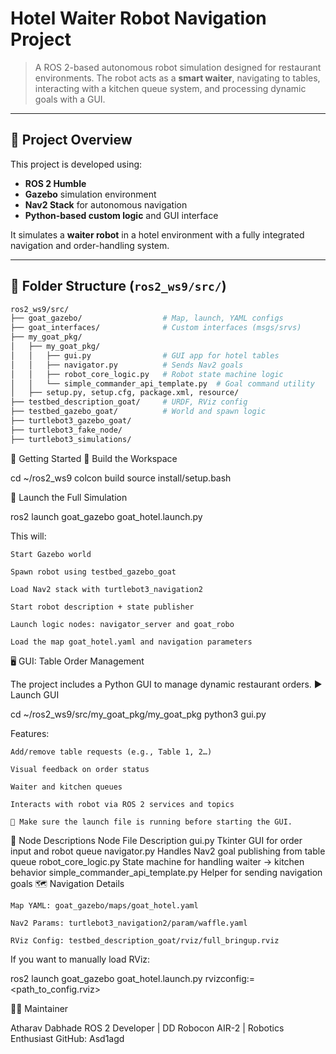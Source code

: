 # Hotel Waiter Robot Navigation Project

> A ROS 2-based autonomous robot simulation designed for restaurant environments. The robot acts as a **smart waiter**, navigating to tables, interacting with a kitchen queue system, and processing dynamic goals with a GUI.

---

## 📁 Project Overview

This project is developed using:
- **ROS 2 Humble**
- **Gazebo** simulation environment
- **Nav2 Stack** for autonomous navigation
- **Python-based custom logic** and GUI interface

It simulates a **waiter robot** in a hotel environment with a fully integrated navigation and order-handling system.

---

## 🧾 Folder Structure (`ros2_ws9/src/`)

```bash
ros2_ws9/src/
├── goat_gazebo/                  # Map, launch, YAML configs
├── goat_interfaces/              # Custom interfaces (msgs/srvs)
├── my_goat_pkg/
│   ├── my_goat_pkg/
│   │   ├── gui.py                # GUI app for hotel tables
│   │   ├── navigator.py          # Sends Nav2 goals
│   │   ├── robot_core_logic.py   # Robot state machine logic
│   │   └── simple_commander_api_template.py  # Goal command utility
│   ├── setup.py, setup.cfg, package.xml, resource/
├── testbed_description_goat/     # URDF, RViz config
├── testbed_gazebo_goat/          # World and spawn logic
├── turtlebot3_gazebo_goat/
├── turtlebot3_fake_node/
├── turtlebot3_simulations/
```

🚀 Getting Started
🔧 Build the Workspace

cd ~/ros2_ws9
colcon build
source install/setup.bash

🧭 Launch the Full Simulation

ros2 launch goat_gazebo goat_hotel.launch.py

This will:

    Start Gazebo world

    Spawn robot using testbed_gazebo_goat

    Load Nav2 stack with turtlebot3_navigation2

    Start robot description + state publisher

    Launch logic nodes: navigator_server and goat_robo

    Load the map goat_hotel.yaml and navigation parameters

🖥️ GUI: Table Order Management

The project includes a Python GUI to manage dynamic restaurant orders.
▶️ Launch GUI

cd ~/ros2_ws9/src/my_goat_pkg/my_goat_pkg
python3 gui.py

Features:

    Add/remove table requests (e.g., Table 1, 2…)

    Visual feedback on order status

    Waiter and kitchen queues

    Interacts with robot via ROS 2 services and topics

    🔄 Make sure the launch file is running before starting the GUI.

🧠 Node Descriptions
Node File	Description
gui.py	Tkinter GUI for order input and robot queue
navigator.py	Handles Nav2 goal publishing from table queue
robot_core_logic.py	State machine for handling waiter → kitchen behavior
simple_commander_api_template.py	Helper for sending navigation goals
🗺️ Navigation Details

    Map YAML: goat_gazebo/maps/goat_hotel.yaml

    Nav2 Params: turtlebot3_navigation2/param/waffle.yaml

    RViz Config: testbed_description_goat/rviz/full_bringup.rviz

If you want to manually load RViz:

ros2 launch goat_gazebo goat_hotel.launch.py rvizconfig:=<path_to_config.rviz>

👨‍💻 Maintainer

Atharav Dabhade
ROS 2 Developer | DD Robocon AIR-2 | Robotics Enthusiast
GitHub: Asd1agd
